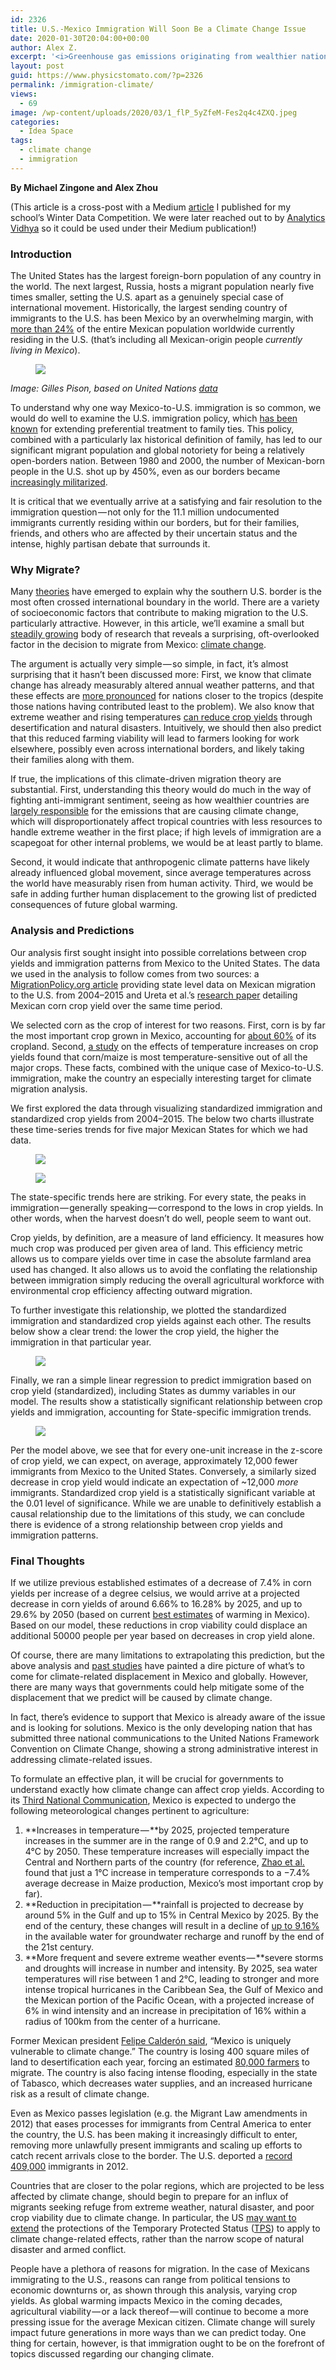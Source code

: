 ```yaml
---
id: 2326
title: U.S.-Mexico Immigration Will Soon Be a Climate Change Issue
date: 2020-01-30T20:04:00+00:00
author: Alex Z.
excerpt: '<i>Greenhouse gas emissions originating from wealthier nations are causing desertification that’s making land in the tropics infertile and, in some cases, outright unlivable.</i>'
layout: post
guid: https://www.physicstomato.com/?p=2326
permalink: /immigration-climate/
views:
  - 69
image: /wp-content/uploads/2020/03/1_flP_5yZfeM-Fes2q4c4ZXQ.jpeg
categories:
  - Idea Space
tags:
  - climate change
  - immigration
---
```

**By Michael Zingone and Alex Zhou**

(This article is a cross-post with a Medium [article](https://medium.com/analytics-vidhya/u-s-mexico-immigration-will-soon-be-a-climate-change-issue-8be3dffb8a36) I published for my school&#8217;s Winter Data Competition. We were later reached out to by [Analytics Vidhya](https://www.analyticsvidhya.com/) so it could be used under their Medium publication!)

### Introduction

The United States has the largest foreign-born population of any country in the world. The next largest, Russia, hosts a migrant population nearly five times smaller, setting the U.S. apart as a genuinely special case of international movement. Historically, the largest sending country of immigrants to the U.S. has been Mexico by an overwhelming margin, with <a href="https://factfinder.census.gov/faces/tableservices/jsf/pages/productview.xhtml?pid=ACS_17_5YR_DP05&src=pt" rel="noreferrer noopener" target="_blank">more than 24%</a> of the entire Mexican population worldwide currently residing in the U.S. (that’s including all Mexican-origin people _currently living in Mexico_).<figure class="wp-block-image">

![](https://cdn-images-1.medium.com/max/1600/0*9TjVeAKPOR3ypnus) </figure> 

_Image: Gilles Pison, based on United Nations_ <a href="https://www.un.org/en/development/desa/population/migration/data/index.asp" rel="noreferrer noopener" target="_blank"><em>data</em></a>

To understand why one way Mexico-to-U.S. immigration is so common, we would do well to examine the U.S. immigration policy, which <a rel="noreferrer noopener" href="http://box5213.temp.domains/~thealsbe/tps-u-s-immigration-law-and-the-incipient-language-of-climate-migration/" target="_blank">has been known</a> for extending preferential treatment to family ties. This policy, combined with a particularly lax historical definition of family, has led to our significant migrant population and global notoriety for being a relatively open-borders nation. Between 1980 and 2000, the number of Mexican-born people in the U.S. shot up by 450%, even as our borders became <a rel="noreferrer noopener" href="https://onlinelibrary.wiley.com/doi/abs/10.1111/j.1747-7379.2004.tb00229.x" target="_blank">increasingly militarized</a>.

It is critical that we eventually arrive at a satisfying and fair resolution to the immigration question — not only for the 11.1 million undocumented immigrants currently residing within our borders, but for their families, friends, and others who are affected by their uncertain status and the intense, highly partisan debate that surrounds it.

### Why Migrate?

Many <a rel="noreferrer noopener" href="https://oxfordre.com/americanhistory/view/10.1093/acrefore/9780199329175.001.0001/acrefore-9780199329175-e-146" target="_blank">theories</a> have emerged to explain why the southern U.S. border is the most often crossed international boundary in the world. There are a variety of socioeconomic factors that contribute to making migration to the U.S. particularly attractive. However, in this article, we’ll examine a small but <a rel="noreferrer noopener" href="https://www.brookings.edu/research/the-climate-crisis-migration-and-refugees/" target="_blank">steadily growing</a> body of research that reveals a surprising, oft-overlooked factor in the decision to migrate from Mexico: <a rel="noreferrer noopener" href="https://climate.nasa.gov/scientific-consensus/" target="_blank">climate change</a>.

The argument is actually very simple — so simple, in fact, it’s almost surprising that it hasn’t been discussed more: First, we know that climate change has already measurably altered annual weather patterns, and that these effects are <a href="https://www.nytimes.com/ask/answers/effects-of-climate-change-around-the-world" rel="noreferrer noopener" target="_blank">more pronounced</a> for nations closer to the tropics (despite those nations having contributed least to the problem). We also know that extreme weather and rising temperatures <a href="https://www.nature.com/articles/ncomms6989" rel="noreferrer noopener" target="_blank">can reduce crop yields</a> through desertification and natural disasters. Intuitively, we should then also predict that this reduced farming viability will lead to farmers looking for work elsewhere, possibly even across international borders, and likely taking their families along with them.

If true, the implications of this climate-driven migration theory are substantial. First, understanding this theory would do much in the way of fighting anti-immigrant sentiment, seeing as how wealthier countries are <a href="https://www.theguardian.com/environment/2011/apr/21/countries-responsible-climate-change" rel="noreferrer noopener" target="_blank">largely responsible</a> for the emissions that are causing climate change, which will disproportionately affect tropical countries with less resources to handle extreme weather in the first place; if high levels of immigration are a scapegoat for other internal problems, we would be at least partly to blame.

Second, it would indicate that anthropogenic climate patterns have likely already influenced global movement, since average temperatures across the world have measurably risen from human activity. Third, we would be safe in adding further human displacement to the growing list of predicted consequences of future global warming.

### Analysis and Predictions

Our analysis first sought insight into possible correlations between crop yields and immigration patterns from Mexico to the United States. The data we used in the analysis to follow comes from two sources: a <a href="https://www.migrationpolicy.org/programs/data-hub/charts/origins-mexican-migrants-united-states-mexican-state-residence-number-and" rel="noreferrer noopener" target="_blank">MigrationPolicy.org article</a> providing state level data on Mexican migration to the U.S. from 2004–2015 and Ureta et al.’s <a href="https://www.sciencedirect.com/science/article/pii/S0308521X18314045" rel="noreferrer noopener" target="_blank">research paper</a> detailing Mexican corn crop yield over the same time period.

We selected corn as the crop of interest for two reasons. First, corn is by far the most important crop grown in Mexico, accounting for <a href="https://repository.arizona.edu/handle/10150/195783?show=full" rel="noreferrer noopener" target="_blank">about 60%</a> of its cropland. Second, <a href="https://www.pnas.org/content/114/35/9326" rel="noreferrer noopener" target="_blank">a study</a> on the effects of temperature increases on crop yields found that corn/maize is most temperature-sensitive out of all the major crops. These facts, combined with the unique case of Mexico-to-U.S. immigration, make the country an especially interesting target for climate migration analysis.

We first explored the data through visualizing standardized immigration and standardized crop yields from 2004–2015. The below two charts illustrate these time-series trends for five major Mexican States for which we had data.<figure class="wp-block-image">

![](https://cdn-images-1.medium.com/max/1600/0*01cfDd30Kih9MHP2) </figure> <figure class="wp-block-image">![](https://cdn-images-1.medium.com/max/1600/0*LK_Rwax6YzCeH93R)</figure> 

The state-specific trends here are striking. For every state, the peaks in immigration — generally speaking — correspond to the lows in crop yields. In other words, when the harvest doesn’t do well, people seem to want out.

Crop yields, by definition, are a measure of land efficiency. It measures how much crop was produced per given area of land. This efficiency metric allows us to compare yields over time in case the absolute farmland area used has changed. It also allows us to avoid the conflating the relationship between immigration simply reducing the overall agricultural workforce with environmental crop efficiency affecting outward migration.

To further investigate this relationship, we plotted the standardized immigration and standardized crop yields against each other. The results below show a clear trend: the lower the crop yield, the higher the immigration in that particular year.<figure class="wp-block-image">

![](https://cdn-images-1.medium.com/max/1600/0*C2ciesp2hcvl6ZTc) </figure> 

Finally, we ran a simple linear regression to predict immigration based on crop yield (standardized), including States as dummy variables in our model. The results show a statistically significant relationship between crop yields and immigration, accounting for State-specific immigration trends.<figure class="wp-block-image">

![](https://cdn-images-1.medium.com/max/1600/0*ZtqCWq05ssC8Ke0o) </figure> 

Per the model above, we see that for every one-unit increase in the z-score of crop yield, we can expect, on average, approximately 12,000 fewer immigrants from Mexico to the United States. Conversely, a similarly sized decrease in crop yield would indicate an expectation of ~12,000 _more_ immigrants. Standardized crop yield is a statistically significant variable at the 0.01 level of significance. While we are unable to definitively establish a causal relationship due to the limitations of this study, we can conclude there is evidence of a strong relationship between crop yields and immigration patterns.

### Final Thoughts

If we utilize previous established estimates of a decrease of 7.4% in corn yields per increase of a degree celsius, we would arrive at a projected decrease in corn yields of around 6.66% to 16.28% by 2025, and up to 29.6% by 2050 (based on current <a href="https://unfccc.int/resource/docs/natc/mexnc3e.pdf" rel="noreferrer noopener" target="_blank">best estimates</a> of warming in Mexico). Based on our model, these reductions in crop viability could displace an additional 50000 people per year based on decreases in crop yield alone.

Of course, there are many limitations to extrapolating this prediction, but the above analysis and <a href="https://www.brookings.edu/research/the-climate-crisis-migration-and-refugees/" rel="noreferrer noopener" target="_blank">past studies</a> have painted a dire picture of what’s to come for climate-related displacement in Mexico and globally. However, there are many ways that governments could help mitigate some of the displacement that we predict will be caused by climate change.

In fact, there’s evidence to support that Mexico is already aware of the issue and is looking for solutions. Mexico is the only developing nation that has submitted three national communications to the United Nations Framework Convention on Climate Change, showing a strong administrative interest in addressing climate-related issues.

To formulate an effective plan, it will be crucial for governments to understand exactly how climate change can affect crop yields. According to its <a href="https://unfccc.int/resource/docs/natc/mexnc3e.pdf" rel="noreferrer noopener" target="_blank">Third National Communication</a>, Mexico is expected to undergo the following meteorological changes pertinent to agriculture:

  1. **Increases in temperature — **by 2025, projected temperature increases in the summer are in the range of 0.9 and 2.2°C, and up to 4°C by 2050. These temperature increases will especially impact the Central and Northern parts of the country (for reference, <a href="https://www.pnas.org/content/114/35/9326" rel="noreferrer noopener" target="_blank">Zhao et al.</a> found that just a 1°C increase in temperature corresponds to a −7.4% average decrease in Maize production, Mexico’s most important crop by far).
  2. **Reduction in precipitation — **rainfall is projected to decrease by around 5% in the Gulf and up to 15% in Central Mexico by 2025. By the end of the century, these changes will result in a decline of <a href="https://www.researchgate.net/profile/M_Herrera-Pantoja/publication/281667677_Projected_impacts_of_climate_change_on_water_availability_indicators_in_a_semi-arid_region_of_central_Mexico/links/5a98b1acaca27214056d5bf0/Projected-impacts-of-climate-change-on-water-availability-indicators-in-a-semi-arid-region-of-central-Mexico.pdf" rel="noreferrer noopener" target="_blank">up to 9.16%</a> in the available water for groundwater recharge and runoff by the end of the 21st century.
  3. **More frequent and severe extreme weather events — **severe storms and droughts will increase in number and intensity. By 2025, sea water temperatures will rise between 1 and 2°C, leading to stronger and more intense tropical hurricanes in the Caribbean Sea, the Gulf of Mexico and the Mexican portion of the Pacific Ocean, with a projected increase of 6% in wind intensity and an increase in precipitation of 16% within a radius of 100km from the center of a hurricane.

Former Mexican president <a href="https://theglobalamericans.org/2017/10/climate-change-migration-mexico-fifth-series/" rel="noreferrer noopener" target="_blank">Felipe Calderón said</a>, “Mexico is uniquely vulnerable to climate change.” The country is losing 400 square miles of land to desertification each year, forcing an estimated <a href="https://www.wilsoncenter.org/event/climate-change-and-migration-mexico-report-launch" rel="noreferrer noopener" target="_blank">80,000 farmers</a> to migrate. The country is also facing intense flooding, especially in the state of Tabasco, which decreases water supplies, and an increased hurricane risk as a result of climate change.

Even as Mexico passes legislation (e.g. the Migrant Law amendments in 2012) that eases processes for immigrants from Central America to enter the country, the U.S. has been making it increasingly difficult to enter, removing more unlawfully present immigrants and scaling up efforts to catch recent arrivals close to the border. The U.S. deported a <a href="https://theglobalamericans.org/2017/10/climate-change-migration-mexico-fifth-series/" rel="noreferrer noopener" target="_blank">record 409,000</a> immigrants in 2012.

Countries that are closer to the polar regions, which are projected to be less affected by climate change, should begin to prepare for an influx of migrants seeking refuge from extreme weather, natural disaster, and poor crop viability due to climate change. In particular, the US <a href="http://box5213.temp.domains/~thealsbe/tps-u-s-immigration-law-and-the-incipient-language-of-climate-migration/" rel="noreferrer noopener" target="_blank">may want to extend</a> the protections of the Temporary Protected Status (<a href="https://www.uscis.gov/humanitarian/temporary-protected-status" rel="noreferrer noopener" target="_blank">TPS</a>) to apply to climate change-related effects, rather than the narrow scope of natural disaster and armed conflict.

People have a plethora of reasons for migration. In the case of Mexicans immigrating to the U.S., reasons can range from political tensions to economic downturns or, as shown through this analysis, varying crop yields. As global warming impacts Mexico in the coming decades, agricultural viability — or a lack thereof — will continue to become a more pressing issue for the average Mexican citizen. Climate change will surely impact future generations in more ways than we can predict today. One thing for certain, however, is that immigration ought to be on the forefront of topics discussed regarding our changing climate.